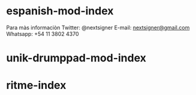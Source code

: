 # espanish-mod-index

Para màs informaciòn
Twitter: @nextsigner
E-mail: nextsigner@gmail.com
Whatsapp: +54 11 3802 4370

# unik-drumppad-mod-index
# ritme-index
